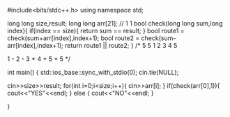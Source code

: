 #include<bits/stdc++.h>
using namespace std;

long long size,result;
long long arr[21];
//                 1          1
bool check(long long sum,long index){
	if(index == size){
		 return sum == result;
	}
	bool route1 = check(sum+arr[index],index+1);
	bool route2 = check(sum-arr[index],index+1);
	return route1 || route2;
}
/*
5 5
1 2 3 4 5



1 - 2 - 3 + 4 + 5 = 5
*/


int main()
{
    std::ios_base::sync_with_stdio(0);
	cin.tie(NULL);

cin>>size>>result;
	for(int i=0;i<size;i++){
		cin>>arr[i];
	}
	if(check(arr[0],1)){
		cout<<"YES"<<endl;
	} else {
		cout<<"NO"<<endl;
	}



}
